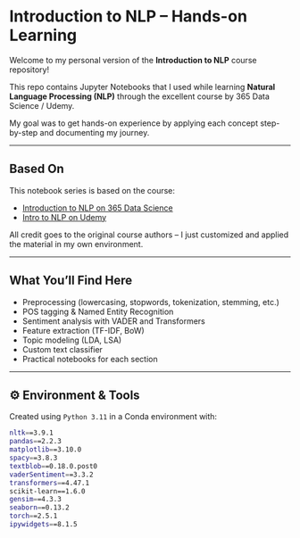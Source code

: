 #  Introduction to NLP – Hands-on Learning

Welcome to my personal version of the **Introduction to NLP** course repository!

This repo contains Jupyter Notebooks that I used while learning **Natural Language Processing (NLP)** through the excellent course by 365 Data Science / Udemy.

My goal was to get hands-on experience by applying each concept step-by-step and documenting my journey.

---

##  Based On

This notebook series is based on the course:
-  [Introduction to NLP on 365 Data Science](https://learn.365datascience.com/courses/nlp)
-  [Intro to NLP on Udemy](https://www.udemy.com/course/intro-to-natural-language-processing-in-python-for-ai/)

All credit goes to the original course authors – I just customized and applied the material in my own environment.

---

##  What You’ll Find Here

- Preprocessing (lowercasing, stopwords, tokenization, stemming, etc.)
- POS tagging & Named Entity Recognition
- Sentiment analysis with VADER and Transformers
- Feature extraction (TF-IDF, BoW)
- Topic modeling (LDA, LSA)
- Custom text classifier
- Practical notebooks for each section

---

## ⚙ Environment & Tools

Created using `Python 3.11` in a Conda environment with:

```bash
nltk==3.9.1 
pandas==2.2.3 
matplotlib==3.10.0 
spacy==3.8.3 
textblob==0.18.0.post0 
vaderSentiment==3.3.2 
transformers==4.47.1 
scikit-learn==1.6.0 
gensim==4.3.3 
seaborn==0.13.2 
torch==2.5.1 
ipywidgets==8.1.5
